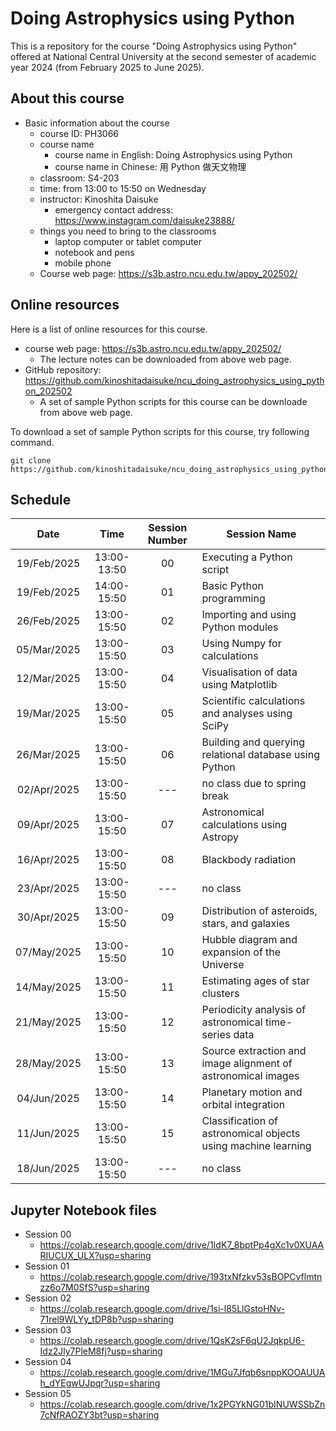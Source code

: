 # Doing Astrophysics using Python

This is a repository for the course "Doing Astrophysics using Python" offered at National Central University at the second semester of academic year 2024 (from February 2025 to June 2025).

## About this course

- Basic information about the course
  - course ID: PH3066
  - course name
    - course name in English: Doing Astrophysics using Python
    - course name in Chinese: 用 Python 做天文物理
  - classroom: S4-203
  - time: from 13:00 to 15:50 on Wednesday
  - instructor: Kinoshita Daisuke
    - emergency contact address: https://www.instagram.com/daisuke23888/
  - things you need to bring to the classrooms
    - laptop computer or tablet computer
    - notebook and pens
    - mobile phone
  - Course web page: https://s3b.astro.ncu.edu.tw/appy_202502/

## Online resources

Here is a list of online resources for this course.

- course web page: https://s3b.astro.ncu.edu.tw/appy_202502/
  - The lecture notes can be downloaded from above web page.
- GitHub repository: https://github.com/kinoshitadaisuke/ncu_doing_astrophysics_using_python_202502
  - A set of sample Python scripts for this course can be downloade from above web page.

To download a set of sample Python scripts for this course, try following command.

```shell
git clone https://github.com/kinoshitadaisuke/ncu_doing_astrophysics_using_python_202502.git
```

## Schedule

|Date|Time|Session Number|Session Name|
|:---:|:---:|:---:|---|
|19/Feb/2025|13:00-13:50|00|Executing a Python script|
|19/Feb/2025|14:00-15:50|01|Basic Python programming|
|26/Feb/2025|13:00-15:50|02|Importing and using Python modules|
|05/Mar/2025|13:00-15:50|03|Using Numpy for calculations|
|12/Mar/2025|13:00-15:50|04|Visualisation of data using Matplotlib|
|19/Mar/2025|13:00-15:50|05|Scientific calculations and analyses using SciPy|
|26/Mar/2025|13:00-15:50|06|Building and querying relational database using Python|
|02/Apr/2025|13:00-15:50|---|no class due to spring break|
|09/Apr/2025|13:00-15:50|07|Astronomical calculations using Astropy|
|16/Apr/2025|13:00-15:50|08|Blackbody radiation|
|23/Apr/2025|13:00-15:50|---|no class|
|30/Apr/2025|13:00-15:50|09|Distribution of asteroids, stars, and galaxies|
|07/May/2025|13:00-15:50|10|Hubble diagram and expansion of the Universe|
|14/May/2025|13:00-15:50|11|Estimating ages of star clusters|
|21/May/2025|13:00-15:50|12|Periodicity analysis of astronomical time-series data|
|28/May/2025|13:00-15:50|13|Source extraction and image alignment of astronomical images|
|04/Jun/2025|13:00-15:50|14|Planetary motion and orbital integration|
|11/Jun/2025|13:00-15:50|15|Classification of astronomical objects using machine learning|
|18/Jun/2025|13:00-15:50|---|no class|

## Jupyter Notebook files

- Session 00
  - https://colab.research.google.com/drive/1IdK7_8bptPp4gXc1v0XUAARIUCUX_ULX?usp=sharing
- Session 01
  - https://colab.research.google.com/drive/193txNfzkv53sBOPCvflmtnzz6o7M0SfS?usp=sharing
- Session 02
  - https://colab.research.google.com/drive/1si-l85LlGstoHNv-71rel9WLYy_tDP8b?usp=sharing
- Session 03
  - https://colab.research.google.com/drive/1QsK2sF6qU2JqkpU6-Idz2Jly7PleM8fj?usp=sharing
- Session 04
  - https://colab.research.google.com/drive/1MGu7Jfqb6snppKOOAUUAh_dYEgwUJpqr?usp=sharing
- Session 05
  - https://colab.research.google.com/drive/1x2PGYkNG01bINUWSSbZn7cNfRAOZY3bt?usp=sharing
